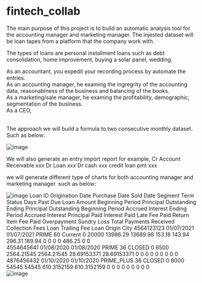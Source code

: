 # fintech_collab
The main purpose of this project is to build an automatic analysis tool for the accounting manager and marketing manager. The injested dataset will be loan tapes from a platform that the company work with. <br />

The types of loans are personal installment loans such as debt consolidation, home improvement, buying a solar panel, wedding.

As an accountant, you expedit your recording process by automate the entries. <br />
As an accounting manager, he examing the ingregrity of the accounting data, reasonablness of the business and balancing of the books.  <br />
As a marketing/sale manager, he examing the profitability, demographic, segmentation of the business. <br />
As a CEO, 

<br />
The approach
we will build a formula to two consecutive monthly dataset. Such as below:

![image](https://user-images.githubusercontent.com/108306648/185512914-c8f29407-7a40-480c-92cb-4e994216a80e.png)

We will also generate an entry import report
for example,
Cr Account Receivable     xxx
       Dr Loan  xxx
Dr cash     xxx
       credit loan pmt    xxx
       
we will generate different type of charts for both accounting manager and marketing manager. such as below:
  

![image](https://user-images.githubusercontent.com/108306648/185512948-2e2cc814-e7b7-462b-9d05-ed4eeff15ee7.png)
Loan ID	Origination Date	Purchase Date	Sold Date	Segment	Term	Status	Days Past Due	 Loan Amount 	 Beginning Period Principal Outstanding 	 Ending Principal Outstanding 	 Beginning Period Accrued Interest 	 Ending Period Accrued Interest 	 Principal Paid 	   Interest Paid 	   Late Fee Paid 	 Return Item Fee Paid 	 Overpayment 	 Sundry Loss 	 Total Payments Received 	 Collection Fees 	 Loan Trailing Fee 	 Loan Origin City 
4564123123	01/07/2021	01/07/2021		PRIME	60	Current	0	20000	13986.29	13689.98	153.18	143.94	296.31	189.94	0	0	0	0	486.25	0	0	
4554645641	01/08/2020	01/08/2020		PRIME	36	CLOSED	0	6500	2564.21545	2564.21545	28.69153371	28.69153371	0	0	0	0	0	0	0	0	0	
4876456432	01/10/2020	01/10/2020		PRIME_PLUS	36	CLOSED	0	8000	54545	54545	610.3152159	610.3152159	0	0	0	0	0	0	0	0	0	
![image](https://user-images.githubusercontent.com/108306648/185517351-71645347-c84b-4f41-996a-977f5b195c00.png)
